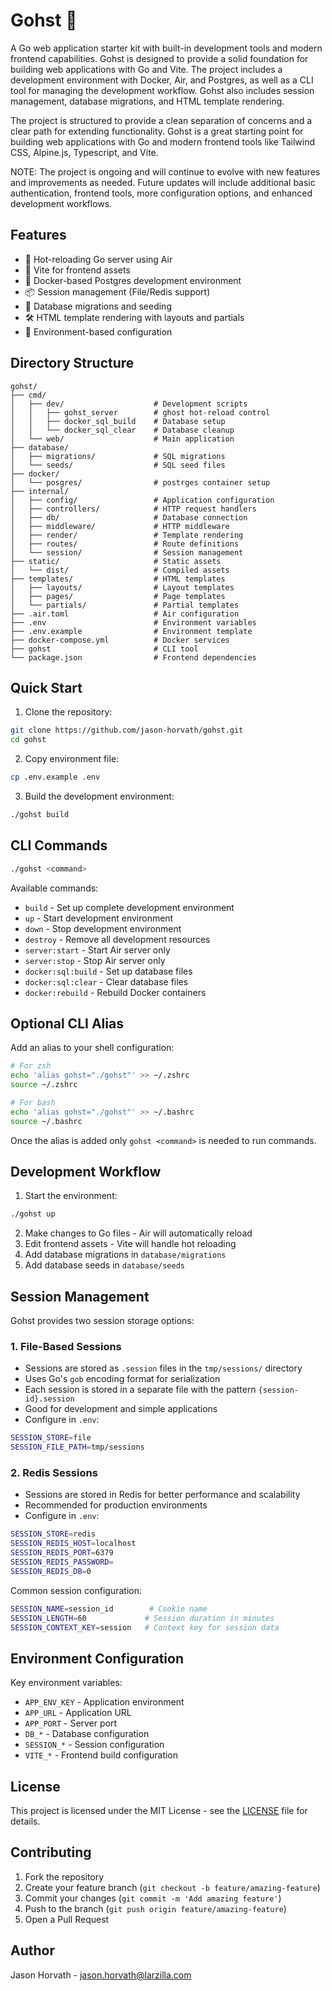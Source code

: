 # Gohst 👻

A Go web application starter kit with built-in development tools and modern frontend capabilities. Gohst is designed to provide a solid foundation for building web applications with Go and Vite. The project includes a development environment with Docker, Air, and Postgres, as well as a CLI tool for managing the development workflow. Gohst also includes session management, database migrations, and HTML template rendering.

The project is structured to provide a clean separation of concerns and a clear path for extending functionality. Gohst is a great starting point for building web applications with Go and modern frontend tools like Tailwind CSS, Alpine.js, Typescript, and Vite.

NOTE: The project is ongoing and will continue to evolve with new features and improvements as needed. Future updates will include additional basic authentication, frontend tools, more configuration options, and enhanced development workflows.

## Features

- 🚀 Hot-reloading Go server using Air
- 🎨 Vite for frontend assets
- 🐳 Docker-based Postgres development environment
- 📦 Session management (File/Redis support)
- 🔄 Database migrations and seeding
- 🛠️ HTML template rendering with layouts and partials
- 🔧 Environment-based configuration

## Directory Structure

```
gohst/
├── cmd/
│   ├── dev/                    # Development scripts
│   │   ├── gohst_server        # ghost hot-reload control
│   │   ├── docker_sql_build    # Database setup
│   │   └── docker_sql_clear    # Database cleanup
│   └── web/                    # Main application
├── database/
│   ├── migrations/             # SQL migrations
│   └── seeds/                  # SQL seed files
├── docker/
│   └── posgres/                # postrges container setup
├── internal/
│   ├── config/                 # Application configuration
│   ├── controllers/            # HTTP request handlers
│   ├── db/                     # Database connection
│   ├── middleware/             # HTTP middleware
│   ├── render/                 # Template rendering
│   ├── routes/                 # Route definitions
│   └── session/                # Session management
├── static/                     # Static assets
│   └── dist/                   # Compiled assets
├── templates/                  # HTML templates
│   ├── layouts/                # Layout templates
│   ├── pages/                  # Page templates
│   └── partials/               # Partial templates
├── .air.toml                   # Air configuration
├── .env                        # Environment variables
├── .env.example                # Environment template
├── docker-compose.yml          # Docker services
├── gohst                       # CLI tool
└── package.json                # Frontend dependencies
```

## Quick Start

1. Clone the repository:

```bash
git clone https://github.com/jason-horvath/gohst.git
cd gohst
```

2. Copy environment file:

```bash
cp .env.example .env
```

3. Build the development environment:

```bash
./gohst build
```

## CLI Commands

```bash
./gohst <command>
```

Available commands:

- `build` - Set up complete development environment
- `up` - Start development environment
- `down` - Stop development environment
- `destroy` - Remove all development resources
- `server:start` - Start Air server only
- `server:stop` - Stop Air server only
- `docker:sql:build` - Set up database files
- `docker:sql:clear` - Clear database files
- `docker:rebuild` - Rebuild Docker containers

## Optional CLI Alias

Add an alias to your shell configuration:

```bash
# For zsh
echo 'alias gohst="./gohst"' >> ~/.zshrc
source ~/.zshrc

# For bash
echo 'alias gohst="./gohst"' >> ~/.bashrc
source ~/.bashrc
```

Once the alias is added only `gohst <command>` is needed to run commands.

## Development Workflow

1. Start the environment:

```bash
./gohst up
```

2. Make changes to Go files - Air will automatically reload
3. Edit frontend assets - Vite will handle hot reloading
4. Add database migrations in `database/migrations`
5. Add database seeds in `database/seeds`

## Session Management

Gohst provides two session storage options:

### 1. File-Based Sessions

- Sessions are stored as `.session` files in the `tmp/sessions/` directory
- Uses Go's `gob` encoding format for serialization
- Each session is stored in a separate file with the pattern `{session-id}.session`
- Good for development and simple applications
- Configure in `.env`:

```bash
SESSION_STORE=file
SESSION_FILE_PATH=tmp/sessions
```

### 2. Redis Sessions

- Sessions are stored in Redis for better performance and scalability
- Recommended for production environments
- Configure in `.env`:

```bash
SESSION_STORE=redis
SESSION_REDIS_HOST=localhost
SESSION_REDIS_PORT=6379
SESSION_REDIS_PASSWORD=
SESSION_REDIS_DB=0
```

Common session configuration:

```bash
SESSION_NAME=session_id        # Cookie name
SESSION_LENGTH=60             # Session duration in minutes
SESSION_CONTEXT_KEY=session   # Context key for session data
```

## Environment Configuration

Key environment variables:

- `APP_ENV_KEY` - Application environment
- `APP_URL` - Application URL
- `APP_PORT` - Server port
- `DB_*` - Database configuration
- `SESSION_*` - Session configuration
- `VITE_*` - Frontend build configuration

## License

This project is licensed under the MIT License - see the [LICENSE](LICENSE) file for details.

## Contributing

1. Fork the repository
2. Create your feature branch (`git checkout -b feature/amazing-feature`)
3. Commit your changes (`git commit -m 'Add amazing feature'`)
4. Push to the branch (`git push origin feature/amazing-feature`)
5. Open a Pull Request

## Author

Jason Horvath - [jason.horvath@larzilla.com](mailto:jason.horvath@larzilla.com)

